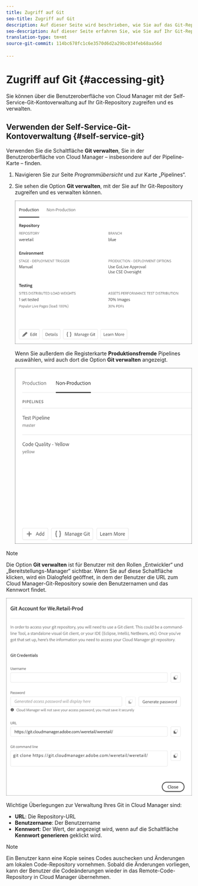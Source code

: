 ```yaml
---
title: Zugriff auf Git
seo-title: Zugriff auf Git
description: Auf dieser Seite wird beschrieben, wie Sie auf das Git-Repository zugreifen und es verwalten können.
seo-description: Auf dieser Seite erfahren Sie, wie Sie auf Ihr Git-Repository zugreifen und es verwalten.
translation-type: tm+mt
source-git-commit: 114bc678fc1c6e3570d6d2a29bc034feb68aa56d

---
```



# Zugriff auf Git {#accessing-git}

Sie können über die Benutzeroberfläche von Cloud Manager mit der Self-Service-Git-Kontoverwaltung auf Ihr Git-Repository zugreifen und es verwalten.

## Verwenden der Self-Service-Git-Kontoverwaltung {#self-service-git}

Verwenden Sie die Schaltfläche **Git verwalten**, Sie in der Benutzeroberfläche von Cloud Manager – insbesondere auf der Pipeline-Karte – finden.

1. Navigieren Sie zur Seite *Programmübersicht* und zur Karte „Pipelines“.

1. Sie sehen die Option **Git verwalten**, mit der Sie auf Ihr Git-Repository zugreifen und es verwalten können.

   ![](assets/manage-git1.png)

   Wenn Sie außerdem die Registerkarte **Produktionsfremde** Pipelines auswählen, wird auch dort die Option **Git verwalten** angezeigt.

   ![](assets/manage-git-new2.png)

>[!NOTE]
>Die Option **Git verwalten** ist für Benutzer mit den Rollen „Entwickler“ und „Bereitstellungs-Manager“ sichtbar. Wenn Sie auf diese Schaltfläche klicken, wird ein Dialogfeld geöffnet, in dem der Benutzer die URL zum Cloud Manager-Git-Repository sowie den Benutzernamen und das Kennwort findet.

![](assets/manage-git3.png)

Wichtige Überlegungen zur Verwaltung Ihres Git in Cloud Manager sind:

* **URL**: Die Repository-URL
* **Benutzername**: Der Benutzername
* **Kennwort**: Der Wert, der angezeigt wird, wenn auf die Schaltfläche **Kennwort generieren** geklickt wird.


>[!NOTE]
>
>Ein Benutzer kann eine Kopie seines Codes auschecken und Änderungen am lokalen Code-Repository vornehmen. Sobald die Änderungen vorliegen, kann der Benutzer die Codeänderungen wieder in das Remote-Code-Repository in Cloud Manager übernehmen.

